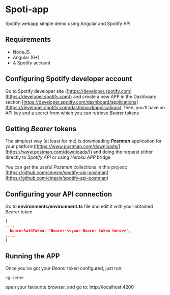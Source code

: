 # Spoti-app
Spotify webapp simple demo using Angular and Spotify API

## Requirements
- NodeJS
- Angular (6+)
- A Spotify account

## Configuring Spotify developer account
Go to Spotify developer site ([https://developer.spotify.com](https://developer.spotify.com)) and create a new APP in the Dashboard section [https://developer.spotify.com/dashboard/applications](https://developer.spotify.com/dashboard/applications)
Then, you'll have an API key and a secret from which you can retrieve *Bearer* tokens

## Getting *Bearer* tokens
The simplest way (at least for me) is downloading _**Postman**_ application for your platform([https://www.postman.com/downloads/](https://www.postman.com/downloads/)) and doing the request either directly to _Spotify API_ or using _Heroku APP_ bridge

You can get the useful _Postman_ collections in this project: [https://github.com/cinexin/spotify-api-postman](https://github.com/cinexin/spotify-api-postman)   

## Configuring your API connection
Go to __environments/environment.ts__ file and edit it with your obtained _Bearer_ token
```json
{
....
  bearerAuthToken: 'Bearer <<your Bearer token here>>',
....
}
```

## Running the APP
Once you've got your _Bearer_ token configured, just run:
```shell script
ng serve
``` 
open your favourite browser, and go to: http://localhost:4200
